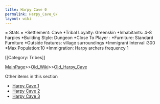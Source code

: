 ```yaml
---
title: Harpy Cave 0
permalink: Harpy_Cave_0/
layout: wiki
---
```

= Stats =
*Settlement: Cave
*Tribal Loyalty: Greenskin
*Inhabitants: 4-8 harpies
*Building Style: Dungeon
*Close To Player :
*Furniture: Standard Furniture
*Outside features: village surroundings 
*Immigrant Interval :300 
*Max Population:10 
*Immigration:  Harpy archers frequency 1

[[Category: Tribes]]

[MainPage](/keeperrl_wiki/ "wikilink")>>[Old_Wiki](/keeperrl_wiki/Old_Wiki "wikilink")>>[Old_Harpy_Cave](/keeperrl_wiki/Old_Harpy_Cave "wikilink")

Other items in this section
-    [Harpy Cave 1](/keeperrl_wiki/Harpy_Cave_1 "wikilink")
-    [Harpy Cave 2](/keeperrl_wiki/Harpy_Cave_2 "wikilink")
-    [Harpy Cave 3](/keeperrl_wiki/Harpy_Cave_3 "wikilink")
